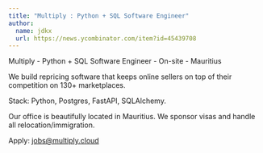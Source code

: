 ```yaml
---
title: "Multiply : Python + SQL Software Engineer"
author:
  name: jdkx
  url: https://news.ycombinator.com/item?id=45439708
---
```

Multiply - Python + SQL Software Engineer - On-site - Mauritius

We build repricing software that keeps online sellers on top of their competition on 130+ marketplaces.

Stack: Python, Postgres, FastAPI, SQLAlchemy.

Our office is beautifully located in Mauritius. We sponsor visas and handle all relocation&#x2F;immigration.

Apply: jobs@multiply.cloud
<JobApplication />
